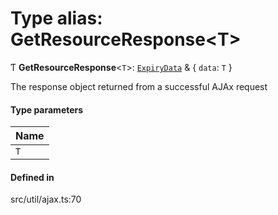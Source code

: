 # Type alias: GetResourceResponse\<T\>

Ƭ **GetResourceResponse**\<`T`\>: [`ExpiryData`](ExpiryData.md) & \{ `data`: `T`  }

The response object returned from a successful AJAx request

#### Type parameters

| Name |
| :------ |
| `T` |

#### Defined in

src/util/ajax.ts:70
